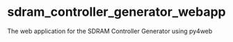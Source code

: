 # sdram_controller_generator_webapp

The web application for the SDRAM Controller Generator using py4web
